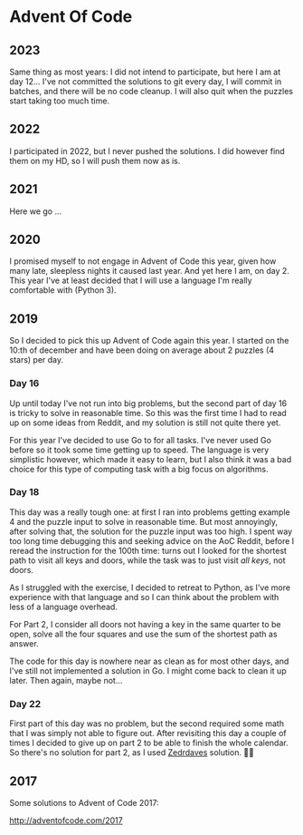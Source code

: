 # Advent Of Code

## 2023

Same thing as most years: I did not intend to participate, but
here I am at day 12... I've not committed the solutions to git
every day, I will commit in batches, and there will be no code
cleanup. I will also quit when the puzzles start taking too
much time.

## 2022

I participated in 2022, but I never pushed the solutions.
I did however find them on my HD, so I will push them now as is.

## 2021

Here we go ...

## 2020

I promised myself to not engage in Advent of Code this year, given
how many late, sleepless nights it caused last year. And yet here I
am, on day 2. This year I've at least decided that I will use a
language I'm really comfortable with (Python 3).

## 2019

So I decided to pick this up Advent of Code again this year.
I started on the 10:th of december and have been doing on average
about 2 puzzles (4 stars) per day.

### Day 16

Up until today I've not run into big problems, but the second
part of day 16 is tricky to solve in reasonable time. So this
was the first time I had to read up on some ideas from Reddit,
and my solution is still not quite there yet.

For this year I've decided to use Go to for all tasks. I've
never used Go before so it took some time getting up to speed.
The language is very simplistic however, which made it easy
to learn, but I also think it was a bad choice for this type
of computing task with a big focus on algorithms.

### Day 18

This day was a really tough one: at first I ran into problems getting example 4
and the puzzle input to solve in reasonable time. But most annoyingly, after
solving that, the solution for the puzzle input was too high. I spent way too long
time debugging this and seeking advice on the AoC Reddit, before I reread the
instruction for the 100th time: turns out I looked for the shortest path to visit
all keys and doors, while the task was to just visit _all keys_, not doors.

As I struggled with the exercise, I decided to retreat to Python, as I've more
experience with that language and so I can think about the problem with less
of a language overhead.

For Part 2, I consider all doors not having a key in the same quarter to
be open, solve all the four squares and use the sum of the shortest path
as answer.

The code for this day is nowhere near as clean as for most other days, and
I've still not implemented a solution in Go. I might come back to clean it
up later. Then again, maybe not...

### Day 22

First part of this day was no problem, but the second required
some math that I was simply not able to figure out. After revisiting
this day a couple of times I decided to give up on part 2
to be able to finish the whole calendar. So there's no solution
for part 2, as I used [Zedrdaves](https://github.com/zedrdave/advent_of_code/blob/master/2019/22/__main__.py)
solution. 🤷‍♂️

## 2017

Some solutions to Advent of Code 2017:

http://adventofcode.com/2017
